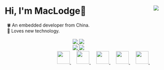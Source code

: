 <div>
  <h1>
    <div class="dd">
      &ensp; Hi, I'm MacLodge👋 
      <img align="right" src="https://profile-counter.glitch.me/EchoHeim/count.svg" />
    </div>
  </h1>
  <font>&emsp;&emsp;🍀 An embedded developer from China.</font>
  <br>
  <font>&emsp;&emsp;🎐 Loves new technology.</font>
  <br> <br>
</div>

<div align="center">
  <a href="https://github.com/anuraghazra/github-readme-stats/blob/master/docs/readme_cn.md">
    <img src="https://github-readme-stats.vercel.app/api/top-langs/?username=EchoHeim&layout=compact&hide_border=true&theme=calm&card_width=255"/>
    <img src="https://github-readme-stats.vercel.app/api?username=EchoHeim&show_icons=true&hide_title=false&hide_border=true&hide=stars&theme=calm&line_height=24"/> 
  </a>
</div>

<div align="center">
  <a href="https://github.com/EchoHeim/Astapb">
    <img src="https://github-readme-stats.vercel.app/api/pin/?username=EchoHeim&repo=Astapb&hide_border=true&card_width=0&theme=calm"/>
  </a>
  <a href="https://github.com/EchoHeim/GithubAction">
    <img src="https://github-readme-stats.vercel.app/api/pin/?username=EchoHeim&repo=GithubAction&hide_border=true&card_width=0&theme=calm"/>
  </a>
</div>

<div align="right">
  <a href="https://shilong.js.org/" target="_blank">
    <img src="https://cdn.jsdelivr.net/gh/EchoHeim/Astapb/docs/images/icons8-launchpad.svg" width="40px"/>
  </a>
  &emsp;
  <a href="https://blog.csdn.net/hsl416604093" target="_blank">
    <img src="https://cdn.jsdelivr.net/gh/EchoHeim/Astapb/docs/images/icons8-csdn.svg" width="40px"/>
  </a>
  &emsp;
  <a href= "http://985.so/bx6dg" target="_blank">
    <img src="https://cdn.jsdelivr.net/gh/EchoHeim/Astapb/docs/images/icons8-wechat.svg" width="40px"/>
  </a>
  &emsp;
  <a href="https://www.facebook.com/shilong.native" target="_blank">
    <img src="https://cdn.jsdelivr.net/gh/EchoHeim/Astapb/docs/images/icons8-facebook.svg" width="40px"/>
  </a>
  &emsp;
  <a href="https://twitter.com/Root_HSL" target="_blank">
    <img src="https://cdn.jsdelivr.net/gh/EchoHeim/Astapb/docs/images/icons8-twitter.svg" width="40px"/>
  </a>
  &emsp;&emsp;
</div>
